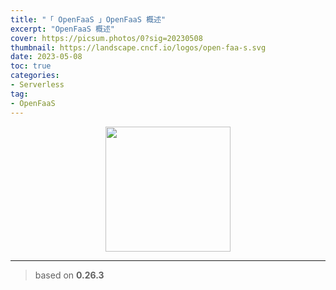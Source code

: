 ```yaml
---
title: "「 OpenFaaS 」OpenFaaS 概述"
excerpt: "OpenFaaS 概述"
cover: https://picsum.photos/0?sig=20230508
thumbnail: https://landscape.cncf.io/logos/open-faa-s.svg
date: 2023-05-08
toc: true
categories:
- Serverless
tag:
- OpenFaaS
---
```


<div align=center><img width="200" style="border: 0px" src="https://blog.alexellis.io/content/images/2017/08/faas_side.png"></div>

------

> based on **0.26.3**

